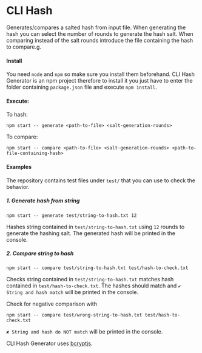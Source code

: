 # CLI Hash

Generates/compares a salted hash from input file. When generating the hash you can select the number of rounds to generate the hash salt. When comparing instead of the salt rounds introduce the file containing the hash to compare.g.

#### Install

You need `node` and `npm` so make sure you install them beforehand.
CLI Hash Generator is an npm project therefore to install it you just have to enter the folder containing `package.json` file and execute `npm install`.

#### Execute:

To hash:

```
npm start -- generate <path-to-file> <salt-generation-rounds>
```

To compare:

```
npm start -- compare <path-to-file> <salt-generation-rounds> <path-to-file-containing-hash>
```

#### Examples

The repository contains test files under `test/` that you can use to check the behavior.

##### 1. Generate hash from string

```
npm start -- generate test/string-to-hash.txt 12
```

Hashes string contained in `test/string-to-hash.txt` using `12` rounds to generate the hashing salt. The generated hash will be printed in the console.

##### 2. Compare string to hash

```
npm start -- compare test/string-to-hash.txt test/hash-to-check.txt
```

Checks string contained in `test/string-to-hash.txt` matches hash contained in `test/hash-to-check.txt`. The hashes should match and `✔ String and hash match` will be printed in the console.

Check for negative comparison with

```
npm start -- compare test/wrong-string-to-hash.txt test/hash-to-check.txt
```

`✘ String and hash do NOT match` will be printed in the console.

CLI Hash Generator uses [bcryptjs](https://www.npmjs.com/package/bcryptjs).
